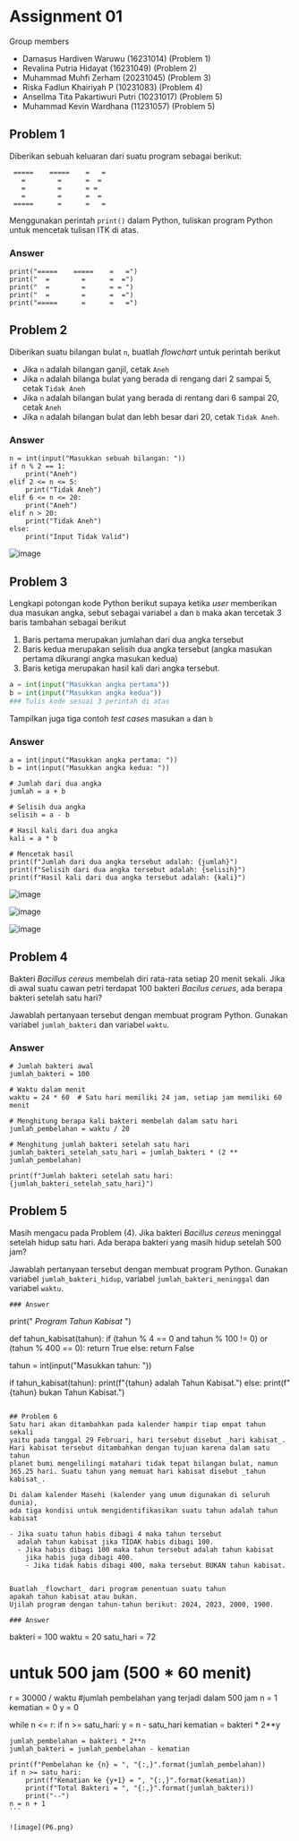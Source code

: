# Assignment 01

Group members
- Damasus Hardiven Waruwu (16231014) (Problem 1)
- Revalina Putria Hidayat (16231049) (Problem 2)
- Muhammad Muhfi Zerham (20231045) (Problem 3)
- Riska Fadlun Khairiyah P (10231083) (Problem 4)
- Ansellma Tita Pakartiwuri Putri  (10231017) (Problem 5)
- Muhammad Kevin Wardhana (11231057) (Problem 5)

## Problem 1

Diberikan sebuah keluaran dari suatu program sebagai berikut:

```
 =====    =====    =   =
   =        =      =  =
   =        =      = = 
   =        =      =  =
 =====      =      =   =
```

Menggunakan perintah `print()` dalam Python, tuliskan program
Python untuk mencetak tulisan ITK di atas.

### Answer
```
print("=====    =====    =   =")
print("  =        =      =  =")
print("  =        =      = = ")
print("  =        =      =  =")
print("=====      =      =   =")
```

## Problem 2
Diberikan suatu bilangan bulat `n`, buatlah _flowchart_ untuk perintah berikut
- Jika `n` adalah bilangan ganjil, cetak `Aneh`
- Jika `n` adalah bilanga bulat yang berada di rengang dari 2 sampai 5,
  cetak `Tidak Aneh`
- Jika `n` adalah bilangan bulat yang berada di rentang dari 6 sampai 20,
  cetak `Aneh`
- Jika `n` adalah bilangan bulat dan lebh besar dari 20, cetak `Tidak Aneh`.

### Answer

```
n = int(input("Masukkan sebuah bilangan: "))
if n % 2 == 1:
    print("Aneh")
elif 2 <= n <= 5:
    print("Tidak Aneh")
elif 6 <= n <= 20:
    print("Aneh")
elif n > 20:
    print("Tidak Aneh")
else:
    print("Input Tidak Valid")
```

![image](P2.png)

## Problem 3
Lengkapi potongan kode Python berikut supaya ketika _user_ memberikan 
dua masukan angka, sebut sebagai variabel `a` dan `b` maka akan 
tercetak 3 baris tambahan sebagai berikut
1. Baris pertama merupakan jumlahan dari dua angka tersebut
2. Baris kedua merupakan selisih dua angka tersebut (angka masukan pertama 
   dikurangi angka masukan kedua)
3. Baris ketiga merupakan hasil kali dari angka tersebut.

```py
a = int(input("Masukkan angka pertama"))
b = int(input("Masukkan angka kedua"))
### Tulis kode sesuai 3 perintah di atas 
```

Tampilkan juga tiga contoh _test cases_ masukan `a` dan `b`

### Answer
```
a = int(input("Masukkan angka pertama: "))
b = int(input("Masukkan angka kedua: "))

# Jumlah dari dua angka
jumlah = a + b

# Selisih dua angka
selisih = a - b

# Hasil kali dari dua angka
kali = a * b

# Mencetak hasil
print(f"Jumlah dari dua angka tersebut adalah: {jumlah}")
print(f"Selisih dari dua angka tersebut adalah: {selisih}")
print(f"Hasil kali dari dua angka tersebut adalah: {kali}")
```

![image](P3_1.png)

![image](P3_2.png)

![image](P3_3.png)

## Problem 4
Bakteri _Bacillus cereus_ membelah diri rata-rata setiap 20 menit sekali.
Jika di awal suatu cawan petri terdapat 100 bakteri _Bacilus cerues_, 
ada berapa bakteri setelah satu hari?

Jawablah pertanyaan tersebut dengan membuat program Python.
Gunakan variabel `jumlah_bakteri` dan variabel `waktu`.

### Answer

```
# Jumlah bakteri awal 
jumlah_bakteri = 100

# Waktu dalam menit
waktu = 24 * 60  # Satu hari memiliki 24 jam, setiap jam memiliki 60 menit

# Menghitung berapa kali bakteri membelah dalam satu hari
jumlah_pembelahan = waktu / 20

# Menghitung jumlah bakteri setelah satu hari
jumlah_bakteri_setelah_satu_hari = jumlah_bakteri * (2 ** jumlah_pembelahan)

print(f"Jumlah bakteri setelah satu hari: {jumlah_bakteri_setelah_satu_hari}")
```

## Problem 5
Masih mengacu pada Problem (4). Jika bakteri _Bacillus cereus_ 
meninggal setelah hidup satu hari. Ada berapa bakteri 
yang masih hidup setelah 500 jam?

Jawablah pertanyaan tersebut dengan membuat program Python.
Gunakan variabel `jumlah_bakteri_hidup`, variabel `jumlah_bakteri_meninggal` dan variabel `waktu`.
```
### Answer
```
print(" *Program Tahun Kabisat* ")

def tahun_kabisat(tahun):
    if (tahun % 4 == 0 and tahun % 100 != 0) or (tahun % 400 == 0):
        return True
    else:
        return False

tahun = int(input("Masukkan tahun: "))

if tahun_kabisat(tahun):
    print(f"{tahun} adalah Tahun Kabisat.")
else:
    print(f"{tahun} bukan Tahun Kabisat.")
```

## Problem 6
Satu hari akan ditambahkan pada kalender hampir tiap empat tahun sekali
yaitu pada tanggal 29 Februari, hari tersebut disebut _hari kabisat_.
Hari kabisat tersebut ditambahkan dengan tujuan karena dalam satu tahun
planet bumi mengelilingi matahari tidak tepat bilangan bulat, namun
365.25 hari. Suatu tahun yang memuat hari kabisat disebut _tahun kabisat_.

Di dalam kalender Masehi (kalender yang umum digunakan di seluruh dunia),
ada tiga kondisi untuk mengidentifikasikan suatu tahun adalah tahun kabisat

- Jika suatu tahun habis dibagi 4 maka tahun tersebut
  adalah tahun kabisat jika TIDAK habis dibagi 100.
  - Jika habis dibagi 100 maka tahun tersebut adalah tahun kabisat 
    jika habis juga dibagi 400.
    - Jika tidak habis dibagi 400, maka tersebut BUKAN tahun kabisat.


Buatlah _flowchart_ dari program penentuan suatu tahun 
apakah tahun kabisat atau bukan.
Ujilah program dengan tahun-tahun berikut: 2024, 2023, 2000, 1900.

### Answer

```
bakteri = 100
waktu = 20
satu_hari = 72
# untuk 500 jam (500 * 60 menit)
r = 30000 / waktu #jumlah pembelahan yang terjadi dalam 500 jam
n = 1
kematian = 0
y = 0

while n <= r:
    if n >= satu_hari:
        y = n - satu_hari
        kematian = bakteri * 2**y
        
    jumlah_pembelahan = bakteri * 2**n
    jumlah_bakteri = jumlah_pembelahan - kematian
    
    print(f"Pembelahan ke {n} = ", "{:,}".format(jumlah_pembelahan))
    if n >= satu_hari:
        print(f"Kematian ke {y+1} = ", "{:,}".format(kematian))
        print(f"Total Bakteri = ", "{:,}".format(jumlah_bakteri))
        print("--")
    n = n + 1
    ```

    ![image](P6.png)
